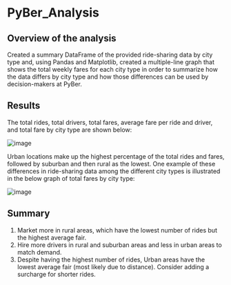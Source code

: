# PyBer_Analysis

## Overview of the analysis
Created a summary DataFrame of the provided ride-sharing data by city type and, using Pandas and Matplotlib, created a multiple-line graph that shows the total weekly fares for each city type in order to summarize how the data differs by city type and how those differences can be used by decision-makers at PyBer.

## Results

The total rides, total drivers, total fares, average fare per ride and driver, and total fare by city type are shown below:

![image](https://user-images.githubusercontent.com/5934390/124008111-1383bb00-d9aa-11eb-91a3-fff8cc086367.png)

Urban locations make up the highest percentage of the total rides and fares, followed by suburban and then rural as the lowest. One example of these differences in ride-sharing data among the different city types is illustrated in the below graph of total fares by city type:

![image](https://user-images.githubusercontent.com/5934390/124008388-5e053780-d9aa-11eb-911c-a83a7887247d.png)

## Summary
1. Market more in rural areas, which have the lowest number of rides but the highest average fair.
2. Hire more drivers in rural and suburban areas and less in urban areas to match demand.
3. Despite having the highest number of rides, Urban areas have the lowest average fair (most likely due to distance). Consider adding a surcharge for shorter rides.
